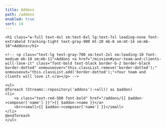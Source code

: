 ```yaml
---
title: Addons
path: /addons
enabled: true
sort: 14
---
```

<div class="flex flex-col px-16">
    
    <h1 class="w-full text-4xl sm:text-6xl lg:text-7xl leading-none font-extrabold tracking-tight text-gray-900 mt-10 mb-8 sm:mt-14 sm:mb-10">Addons</h1>

    <!-- <p class="text-lg text-gray-700 sm:text-2xl sm:leading-10 font-medium mb-10 sm:mb-11">Addons <a href="/mission#your-team-and-clients-will-love-it" class="font-bold text-black border-b-2 border-black border-dotted" onmouseover="this.classList.remove('border-dotted');" onmouseout="this.classList.add('border-dotted');">Your team and clients will love it.</a></p> -->

    <ul>
    @foreach (Streams::repository('addons')->all() as $addon)
    <li>
        <a class="text-red-500 font-bold" href="/addons/{{ $addon->composer['name'] }}">{{ $addon->name }}</a>
        <br><small>{{ $addon->composer['name'] }}</small>
    </li>
    @endforeach
    </ul>
    
</div>
